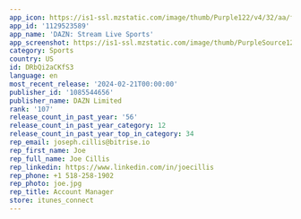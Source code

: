 ```yaml
---
app_icon: https://is1-ssl.mzstatic.com/image/thumb/Purple122/v4/32/aa/fa/32aafa34-0479-86db-f327-9fb6ee028c45/AppIcon-1x_U007emarketing-0-7-0-sRGB-85-220-0.png/1024x1024bb.png
app_id: '1129523589'
app_name: 'DAZN: Stream Live Sports'
app_screenshot: https://is1-ssl.mzstatic.com/image/thumb/PurpleSource126/v4/c6/6c/0b/c66c0b12-23dc-efd4-e41b-14b47a3280a7/c0813350-1abd-437e-b864-5638790947d3_Apple_6.5_Screen_1.jpg/1242x2688bb.png
category: Sports
country: US
id: DRbQi2aCKfS3
language: en
most_recent_release: '2024-02-21T00:00:00'
publisher_id: '1085544656'
publisher_name: DAZN Limited
rank: '107'
release_count_in_past_year: '56'
release_count_in_past_year_category: 12
release_count_in_past_year_top_in_category: 34
rep_email: joseph.cillis@bitrise.io
rep_first_name: Joe
rep_full_name: Joe Cillis
rep_linkedin: https://www.linkedin.com/in/joecillis
rep_phone: +1 518-258-1902
rep_photo: joe.jpg
rep_title: Account Manager
store: itunes_connect
---
```

